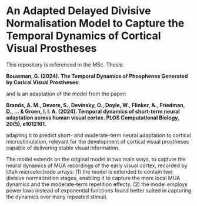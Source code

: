 # An Adapted Delayed Divisive Normalisation Model to Capture the Temporal Dynamics of Cortical Visual Prostheses

This repository is referenced in the MSc. Thesis:

**Bouwman, G. (2024). The Temporal Dynamics of Phosphenes Generated by Corical Visual Prostheses.**

and is an adaptation of the model from the paper:

**Brands, A. M., Devore, S., Devinsky, O., Doyle, W., Flinker, A., Friedman, D., ... & Groen, I. I. A. (2024). Temporal dynamics of short-term neural adaptation across human visual cortex. PLOS Computational Biology, 20(5), e1012161.**

adapting it to predict short- and moderate-term neural adaptation to cortical microstimulation, relevant for the development of cortical visual prostheses capable of delivering stable visual information.

The model extends on the original model in two main ways, to capture the neural dynamics of MUA recordings of the early visual cortex, recorded by Utah microelectrode arrays: 
(1) the model is extended to contain two divisive normalization stages, enabling it to capture the more local MUA dynamics and the moderate-term repetition effects. (2) the model employs power laws instead of exponential functions found better suited in capturing the dynamics over many repeated stimuli.
